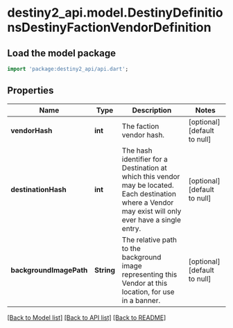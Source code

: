 # destiny2_api.model.DestinyDefinitionsDestinyFactionVendorDefinition

## Load the model package
```dart
import 'package:destiny2_api/api.dart';
```

## Properties
Name | Type | Description | Notes
------------ | ------------- | ------------- | -------------
**vendorHash** | **int** | The faction vendor hash. | [optional] [default to null]
**destinationHash** | **int** | The hash identifier for a Destination at which this vendor may be located. Each destination where a Vendor may exist will only ever have a single entry. | [optional] [default to null]
**backgroundImagePath** | **String** | The relative path to the background image representing this Vendor at this location, for use in a banner. | [optional] [default to null]

[[Back to Model list]](../README.md#documentation-for-models) [[Back to API list]](../README.md#documentation-for-api-endpoints) [[Back to README]](../README.md)


